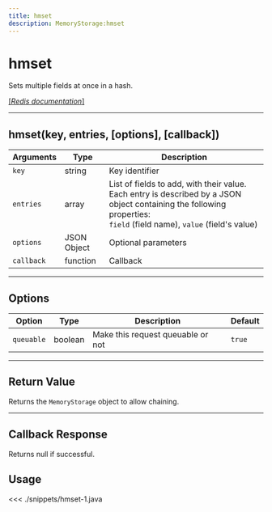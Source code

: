```yaml
---
title: hmset
description: MemoryStorage:hmset
---
```


# hmset

Sets multiple fields at once in a hash.

[[_Redis documentation_]](https://redis.io/commands/hmset)

---

## hmset(key, entries, [options], [callback])

| Arguments  | Type        | Description                                                                                                                                                              |
| ---------- | ----------- | ------------------------------------------------------------------------------------------------------------------------------------------------------------------------ |
| `key`      | string      | Key identifier                                                                                                                                                           |
| `entries`  | array       | List of fields to add, with their value. Each entry is described by a JSON object containing the following properties:<br/>`field` (field name), `value` (field's value) |
| `options`  | JSON Object | Optional parameters                                                                                                                                                      |
| `callback` | function    | Callback                                                                                                                                                                 |

---

## Options

| Option     | Type    | Description                       | Default |
| ---------- | ------- | --------------------------------- | ------- |
| `queuable` | boolean | Make this request queuable or not | `true`  |

---

## Return Value

Returns the `MemoryStorage` object to allow chaining.

---

## Callback Response

Returns null if successful.

## Usage

<<< ./snippets/hmset-1.java
